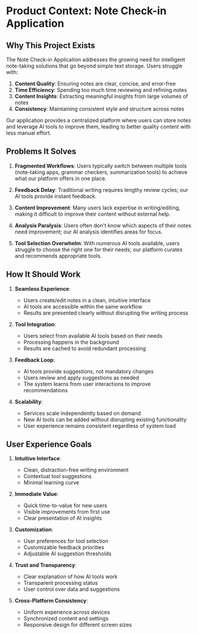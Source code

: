 # Product Context: Note Check-in Application

## Why This Project Exists
The Note Check-in Application addresses the growing need for intelligent note-taking solutions that go beyond simple text storage. Users struggle with:

1. **Content Quality**: Ensuring notes are clear, concise, and error-free
2. **Time Efficiency**: Spending too much time reviewing and refining notes
3. **Content Insights**: Extracting meaningful insights from large volumes of notes
4. **Consistency**: Maintaining consistent style and structure across notes

Our application provides a centralized platform where users can store notes and leverage AI tools to improve them, leading to better quality content with less manual effort.

## Problems It Solves

1. **Fragmented Workflows**: Users typically switch between multiple tools (note-taking apps, grammar checkers, summarization tools) to achieve what our platform offers in one place.

2. **Feedback Delay**: Traditional writing requires lengthy review cycles; our AI tools provide instant feedback.

3. **Content Improvement**: Many users lack expertise in writing/editing, making it difficult to improve their content without external help.

4. **Analysis Paralysis**: Users often don't know which aspects of their notes need improvement; our AI analysis identifies areas for focus.

5. **Tool Selection Overwhelm**: With numerous AI tools available, users struggle to choose the right one for their needs; our platform curates and recommends appropriate tools.

## How It Should Work

1. **Seamless Experience**:
   - Users create/edit notes in a clean, intuitive interface
   - AI tools are accessible within the same workflow
   - Results are presented clearly without disrupting the writing process

2. **Tool Integration**:
   - Users select from available AI tools based on their needs
   - Processing happens in the background
   - Results are cached to avoid redundant processing

3. **Feedback Loop**:
   - AI tools provide suggestions, not mandatory changes
   - Users review and apply suggestions as needed
   - The system learns from user interactions to improve recommendations

4. **Scalability**:
   - Services scale independently based on demand
   - New AI tools can be added without disrupting existing functionality
   - User experience remains consistent regardless of system load

## User Experience Goals

1. **Intuitive Interface**: 
   - Clean, distraction-free writing environment
   - Contextual tool suggestions
   - Minimal learning curve

2. **Immediate Value**:
   - Quick time-to-value for new users
   - Visible improvements from first use
   - Clear presentation of AI insights

3. **Customization**:
   - User preferences for tool selection
   - Customizable feedback priorities
   - Adjustable AI suggestion thresholds

4. **Trust and Transparency**:
   - Clear explanation of how AI tools work
   - Transparent processing status
   - User control over data and suggestions

5. **Cross-Platform Consistency**:
   - Uniform experience across devices
   - Synchronized content and settings
   - Responsive design for different screen sizes
